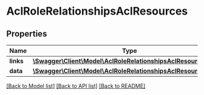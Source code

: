 # AclRoleRelationshipsAclResources

## Properties
Name | Type | Description | Notes
------------ | ------------- | ------------- | -------------
**links** | [**\Swagger\Client\Model\AclRoleRelationshipsAclResourcesLinks**](AclRoleRelationshipsAclResourcesLinks.md) |  | [optional] 
**data** | [**\Swagger\Client\Model\AclRoleRelationshipsAclResourcesData[]**](AclRoleRelationshipsAclResourcesData.md) |  | [optional] 

[[Back to Model list]](../../README.md#documentation-for-models) [[Back to API list]](../../README.md#documentation-for-api-endpoints) [[Back to README]](../../README.md)

